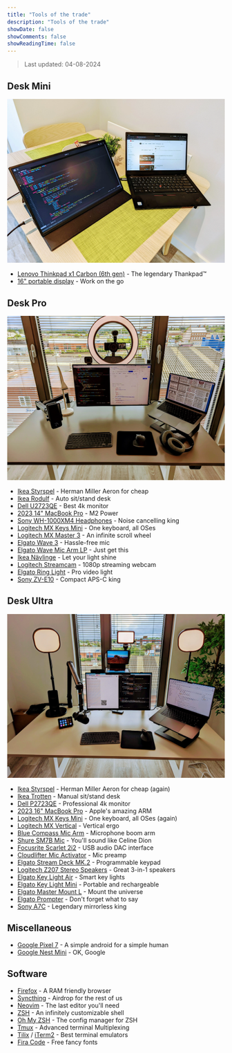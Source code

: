 ```yaml
---
title: "Tools of the trade"
description: "Tools of the trade"
showDate: false
showComments: false
showReadingTime: false
---
```


> Last updated: 04-08-2024

## Desk Mini

![desk mini](./images/mini.webp)

- [Lenovo Thinkpad x1 Carbon (6th gen)](https://www.laptopmag.com/reviews/laptops/lenovo-thinkpad-x1-carbon) - The legendary Thankpad™
- [16" portable display](https://www.aliexpress.com/item/1005004508875049.html) - Work on the go

## Desk Pro

![desk pro](./images/pro.webp)

- [Ikea Styrspel](https://www.ikea.com/gb/en/p/styrspel-gaming-chair-blue-light-grey-90506689/) - Herman Miller Aeron for cheap
- [Ikea Rodulf](https://www.ikea.com/gb/en/p/rodulf-desk-sit-stand-grey-white-s99396323/) - Auto sit/stand desk
- [Dell U2723QE](https://www.amazon.co.uk/dp/B09RSTWVTP) - Best 4k monitor
- [2023 14" MacBook Pro](https://support.apple.com/kb/SP889) - M2 Power
- [Sony WH-1000XM4 Headphones](https://www.sony.com/ng/electronics/headband-headphones/wh-1000xm4) - Noise cancelling king
- [Logitech MX Keys Mini](https://www.logitech.com/en-us/products/keyboards/mx-keys-mini.html) - One keyboard, all OSes
- [Logitech MX Master 3](https://www.logitech.com/en-us/products/mice/mx-master-3s.910-006557.html) - An infinite scroll wheel
- [Elgato Wave 3](https://www.elgato.com/uk/en/p/wave-3-black) - Hassle-free mic
- [Elgato Wave Mic Arm LP](https://www.elgato.com/uk/en/p/wave-mic-arm-lp) -
  Just get this
- [Ikea Nävlinge](https://www.ikea.com/gb/en/p/naevlinge-led-work-lamp-white-90404921/) - Let
  your light shine
- [Logitech Streamcam](https://www.logitech.com/en-us/products/webcams/streamcam.html) - 1080p streaming webcam
- [Elgato Ring Light](https://www.elgato.com/uk/en/p/ring-light) - Pro video light
- [Sony ZV-E10](https://electronics.sony.com/imaging/interchangeable-lens-cameras/aps-c/p/ilczve10-b) - Compact APS-C king

## Desk Ultra

![desk ultra](./images/ultra.webp)

- [Ikea Styrspel](https://www.ikea.com/gb/en/p/styrspel-gaming-chair-blue-light-grey-90506689/) - Herman Miller Aeron for cheap (again)
- [Ikea Trotten](https://www.ikea.com/gb/en/p/trotten-desk-sit-stand-white-s79429602/) - Manual sit/stand desk
- [Dell P2723QE](https://www.amazon.co.uk/Dell-Dis-P2723QE-Professional-UHD/dp/B09TY127B8/) - Professional 4k monitor
- [2023 16" MacBook Pro](https://support.apple.com/kb/SP858?locale=en_US) - Apple's amazing ARM
- [Logitech MX Keys Mini](https://www.logitech.com/en-us/products/keyboards/mx-keys-mini.html) - One keyboard, all OSes (again)
- [Logitech MX Vertical](https://www.logitech.com/en-us/products/mice/mx-vertical-ergonomic-mouse.910-005447.html) - Vertical ergo
- [Blue Compass Mic Arm](https://www.logitechg.com/en-us/products/streaming-gear/compass-boom-microphone-arm.989-000517.html) - Microphone boom arm
- [Shure SM7B Mic](https://www.shure.com/en-US/products/microphones/sm7b) -
  You'll sound like Celine Dion
- [Focusrite Scarlet 2i2](https://us.focusrite.com/products/scarlett-2i2) - USB audio DAC interface
- [Cloudlifter Mic Activator](https://www.cloudmicrophones.com/cloudlifter-cl-1) - Mic preamp
- [Elgato Stream Deck MK.2](https://www.elgato.com/us/en/p/stream-deck-mk2-black) - Programmable keypad
- [Logitech Z207 Stereo Speakers](https://www.logitech.com/en-us/products/speakers/z207-stereo-speakers-bluetooth.980-001294.html) - Great 3-in-1 speakers
- [Elgato Key Light Air](https://www.elgato.com/us/en/p/key-light-air) - Smart key lights
- [Elgato Key Light Mini](https://www.elgato.com/uk/en/p/key-light-mini) - Portable and rechargeable
- [Elgato Master Mount L](https://www.elgato.com/us/en/p/master-mount-l) - Mount the universe
- [Elgato Prompter](https://www.elgato.com/uk/en/p/prompter) - Don't forget what to say
- [Sony A7C](https://electronics.sony.com/imaging/interchangeable-lens-cameras/all-interchangeable-lens-cameras/p/ilce7c-b) - Legendary mirrorless king

## Miscellaneous

- [Google Pixel 7](https://store.google.com/us/product/pixel_7) - A simple android for a simple human
- [Google Nest Mini](https://store.google.com/us/product/google_nest_mini?hl=en-US) - OK, Google

## Software

- [Firefox](https://www.mozilla.org/en-US/firefox/new/) - A RAM friendly browser
- [Syncthing](https://syncthing.net/) - Airdrop for the rest of us
- [Neovim](https://github.com/neovim/neovim) - The last editor you'll need
- [ZSH](https://github.com/ohmyzsh/ohmyzsh/wiki/Installing-ZSH) - An infinitely customizable shell
- [Oh My ZSH](https://ohmyz.sh/) - The config manager for ZSH
- [Tmux](https://github.com/tmux/tmux) - Advanced terminal Multiplexing
- [Tilix](https://github.com/gnunn1/tilix) / [iTerm2](https://iterm2.com/) - Best terminal emulators
- [Fira Code](https://github.com/tonsky/FiraCode) - Free fancy fonts
